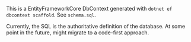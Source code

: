 This is a EntityFrameworkCore DbContext generated with `dotnet ef dbcontext scaffold`. See `schema.sql`.

Currently, the SQL is the authoritative definition of the database. At some point in the future, might migrate to a code-first approach.

